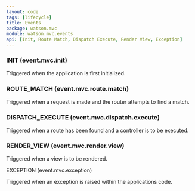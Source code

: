 ```yaml
---
layout: code
tags: [lifecycle]
title: Events
package: watson.mvc
module: watson.mvc.events
api: [Init, Route Match, Dispatch Execute, Render View, Exception]
---
```


### INIT (event.mvc.init)

Triggered when the application is first initialized.

### ROUTE_MATCH (event.mvc.route.match)

Triggered when a request is made and the router attempts to find a match.

### DISPATCH_EXECUTE (event.mvc.dispatch.execute)

Triggered when a route has been found and a controller is to be executed.

### RENDER_VIEW (event.mvc.render.view)

Triggered when a view is to be rendered.

EXCEPTION (event.mvc.exception)

Triggered when an exception is raised within the applications code.
